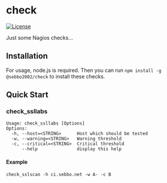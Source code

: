 # check

[![License](https://img.shields.io/badge/license-MIT-blue.svg?style=flat-square)](LICENSE)

Just some Nagios checks…


## Installation

For usage, node.js is required. Then you can run `npm install -g @sebbo2002/check` to install these checks.


## Quick Start

### check_ssllabs

```
Usage: check_ssllabs [Options]
Options:
  -h, --host=<STRING>      Host which should be tested
  -w, --warning=<STRING>   Warning threshold
  -c, --critical=<STRING>  Critical threshold
      --help               display this help
```

#### Example

```
check_sslscan -h ci.sebbo.net -w A- -c B
```